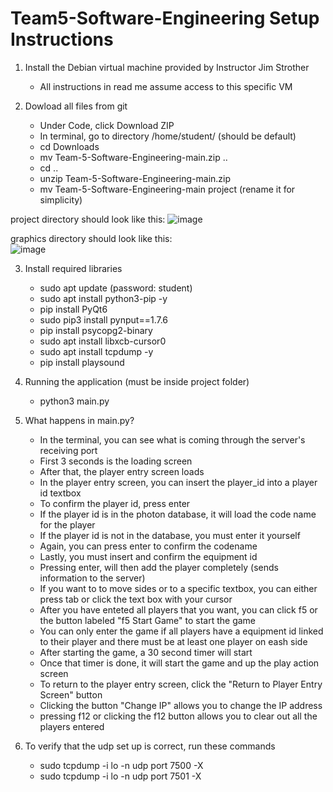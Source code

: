# Team5-Software-Engineering Setup Instructions

  1. Install the Debian virtual machine provided by Instructor Jim Strother
     - All instructions in read me assume access to this specific VM
    
  2. Dowload all files from git
     - Under Code, click Download ZIP
     - In terminal, go to directory /home/student/ (should be default)
     - cd Downloads
     - mv Team-5-Software-Engineering-main.zip ..
     - cd ..
     - unzip Team-5-Software-Engineering-main.zip
     - mv Team-5-Software-Engineering-main project (rename it for simplicity)
  
  project directory should look like this: ![image](https://github.com/user-attachments/assets/deffecee-e484-410f-b826-ac0375ac15e9)

  
  graphics directory should look like this:                                                                                         
  ![image](https://github.com/user-attachments/assets/6b49b89c-efde-4bbf-89f3-25672ffc4acc)

    
  3. Install required libraries
     - sudo apt update (password: student)
     - sudo apt install python3-pip -y
     - pip install PyQt6
     - sudo pip3 install pynput==1.7.6
     - pip install psycopg2-binary
     - sudo apt install libxcb-cursor0
     - sudo apt install tcpdump -y
     - pip install playsound

    
  4. Running the application (must be inside project folder)
     - python3 main.py 

  5. What happens in main.py?
     - In the terminal, you can see what is coming through the server's receiving port
     - First 3 seconds is the loading screen
     - After that, the player entry screen loads
     - In the player entry screen, you can insert the player_id into a player id textbox
     - To confirm the player id, press enter
     - If the player id is in the photon database, it will load the code name for the player
     - If the player id is not in the database, you must enter it yourself
     - Again, you can press enter to confirm the codename
     - Lastly, you must insert and confirm the equipment id 
     - Pressing enter, will then add the player completely (sends information to the server)
     - If you want to to move sides or to a specific textbox, you can either press tab or click the text box with your cursor
     - After you have enteted all players that you want, you can click f5 or the button labeled "f5 Start Game" to start the game
     - You can only enter the game if all players have a equipment id linked to their player and there must be at least one player on eash side
     - After starting the game, a 30 second timer will start
     - Once that timer is done, it will start the game and up the play action screen
     - To return to the player entry screen, click the "Return to Player Entry Screen" button
     - Clicking the button "Change IP" allows you to change the IP address
     - pressing f12 or clicking the f12 button allows you to clear out all the players entered
   
  6. To verify that the udp set up is correct, run these commands
     - sudo tcpdump -i lo -n udp port 7500 -X
     - sudo tcpdump -i lo -n udp port 7501 -X


